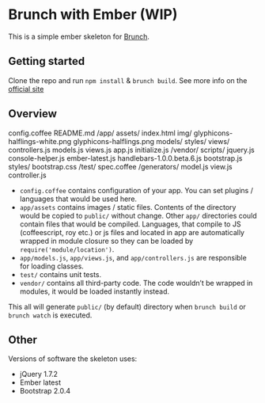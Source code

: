 # Brunch with Ember (WIP)
This is a simple ember skeleton for [Brunch](http://brunch.io/).

## Getting started

Clone the repo and run `npm install` & `brunch build`.
See more info on the [official site](http://brunch.io)

## Overview

  config.coffee
  README.md
  /app/
    assets/
      index.html
      img/
        glyphicons-halflings-white.png
        glyphicons-halflings.png
    models/
    styles/
    views/
    controllers.js
    models.js
    views.js
    app.js
    initialize.js
  /vendor/
    scripts/
      jquery.js
      console-helper.js
      ember-latest.js
      handlebars-1.0.0.beta.6.js
      bootstrap.js
    styles/
      bootstrap.css
  /test/
    spec.coffee
  /generators/
    model.js
    view.js
    controller.js

* `config.coffee` contains configuration of your app. You can set plugins /
languages that would be used here.
* `app/assets` contains images / static files. Contents of the directory would
be copied to `public/` without change.
Other `app/` directories could contain files that would be compiled. Languages,
that compile to JS (coffeescript, roy etc.) or js files and located in app are 
automatically wrapped in module closure so they can be loaded by 
`require('module/location')`.
* `app/models.js`, `app/views.js`, and `app/controllers.js` are responsible for loading classes.
* `test/` contains unit tests.
* `vendor/` contains all third-party code. The code wouldn’t be wrapped in
modules, it would be loaded instantly instead.

This all will generate `public/` (by default) directory when `brunch build` or `brunch watch` is executed.

## Other
Versions of software the skeleton uses:

* jQuery 1.7.2
* Ember latest
* Bootstrap 2.0.4
